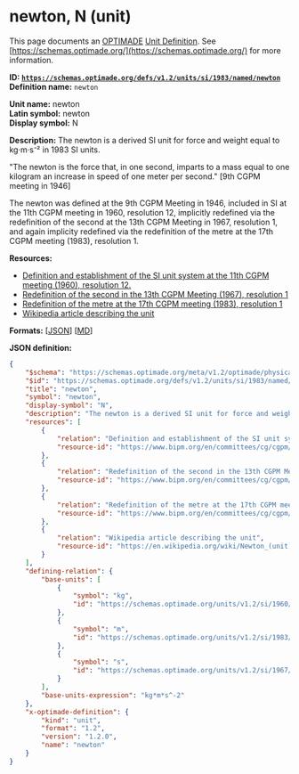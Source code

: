 # newton, N (unit)

This page documents an [OPTIMADE](https://www.optimade.org/) [Unit Definition](https://schemas.optimade.org/#definitions). See [https://schemas.optimade.org/](https://schemas.optimade.org/) for more information.

**ID: [`https://schemas.optimade.org/defs/v1.2/units/si/1983/named/newton`](https://schemas.optimade.org/defs/v1.2/units/si/1983/named/newton.md)**  
**Definition name:** `newton`

**Unit name:** newton  
**Latin symbol:** newton  
**Display symbol:** N  
  
**Description:** The newton is a derived SI unit for force and weight equal to kg·m·s⁻² in 1983 SI units.

"The newton is the force that, in one second, imparts to a mass equal to one kilogram an increase in speed of one meter per second." [9th CGPM meeting in 1946]

The newton was defined at the 9th CGPM Meeting in 1946, included in SI at the 11th CGPM meeting in 1960, resolution 12, implicitly redefined via the redefinition of the second at the 13th CGPM Meeting in 1967, resolution 1, and again implicity redefined via the redefinition of the metre at the 17th CGPM meeting (1983), resolution 1.

**Resources:**

- [Definition and establishment of the SI unit system at the 11th CGPM meeting (1960), resolution 12.](https://www.bipm.org/en/committees/cg/cgpm/11-1960/resolution-12)
- [Redefinition of the second in the 13th CGPM Meeting (1967), resolution 1](https://www.bipm.org/en/committees/cg/cgpm/13-1967/resolution-1)
- [Redefinition of the metre at the 17th CGPM meeting (1983), resolution 1](https://www.bipm.org/en/committees/cg/cgpm/17-1983/resolution-1)
- [Wikipedia article describing the unit](https://en.wikipedia.org/wiki/Newton_(unit))


**Formats:** [[JSON](newton.json)] [[MD](newton.md)]

**JSON definition:**

``` json
{
    "$schema": "https://schemas.optimade.org/meta/v1.2/optimade/physical_unit_definition.md",
    "$id": "https://schemas.optimade.org/defs/v1.2/units/si/1983/named/newton",
    "title": "newton",
    "symbol": "newton",
    "display-symbol": "N",
    "description": "The newton is a derived SI unit for force and weight equal to kg\u00b7m\u00b7s\u207b\u00b2 in 1983 SI units.\n\n\"The newton is the force that, in one second, imparts to a mass equal to one kilogram an increase in speed of one meter per second.\" [9th CGPM meeting in 1946]\n\nThe newton was defined at the 9th CGPM Meeting in 1946, included in SI at the 11th CGPM meeting in 1960, resolution 12, implicitly redefined via the redefinition of the second at the 13th CGPM Meeting in 1967, resolution 1, and again implicity redefined via the redefinition of the metre at the 17th CGPM meeting (1983), resolution 1.",
    "resources": [
        {
            "relation": "Definition and establishment of the SI unit system at the 11th CGPM meeting (1960), resolution 12.",
            "resource-id": "https://www.bipm.org/en/committees/cg/cgpm/11-1960/resolution-12"
        },
        {
            "relation": "Redefinition of the second in the 13th CGPM Meeting (1967), resolution 1",
            "resource-id": "https://www.bipm.org/en/committees/cg/cgpm/13-1967/resolution-1"
        },
        {
            "relation": "Redefinition of the metre at the 17th CGPM meeting (1983), resolution 1",
            "resource-id": "https://www.bipm.org/en/committees/cg/cgpm/17-1983/resolution-1"
        },
        {
            "relation": "Wikipedia article describing the unit",
            "resource-id": "https://en.wikipedia.org/wiki/Newton_(unit)"
        }
    ],
    "defining-relation": {
        "base-units": [
            {
                "symbol": "kg",
                "id": "https://schemas.optimade.org/units/v1.2/si/1960/base/kilogram"
            },
            {
                "symbol": "m",
                "id": "https://schemas.optimade.org/units/v1.2/si/1983/base/metre"
            },
            {
                "symbol": "s",
                "id": "https://schemas.optimade.org/units/v1.2/si/1967/base/second"
            }
        ],
        "base-units-expression": "kg*m*s^-2"
    },
    "x-optimade-definition": {
        "kind": "unit",
        "format": "1.2",
        "version": "1.2.0",
        "name": "newton"
    }
}
```
